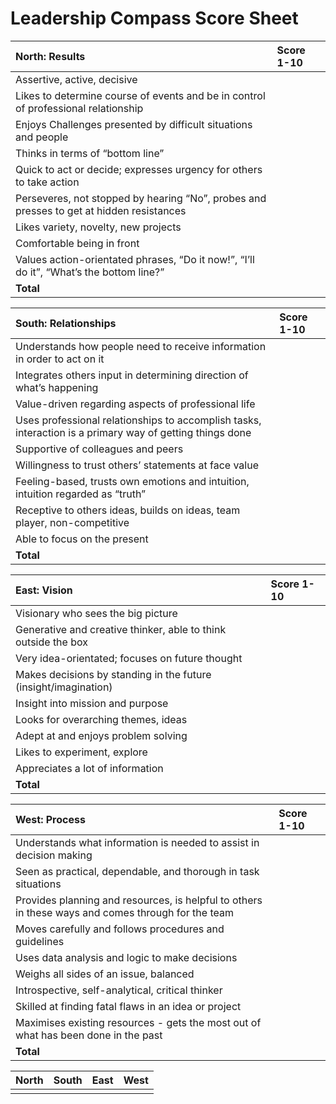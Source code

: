 # Leadership Compass Score Sheet



| **North: Results** | **Score 1-10** |
| :--- | :--- |
| Assertive, active, decisive |  |
| Likes to determine course of events and be in control of professional relationship |  |
| Enjoys Challenges presented by difficult situations and people |  |
| Thinks in terms of “bottom line” |  |
| Quick to act or decide; expresses urgency for others to take action |  |
| Perseveres, not stopped by hearing “No”, probes and presses to get at hidden resistances |  |
| Likes variety, novelty, new projects |  |
| Comfortable being in front |  |
| Values action-orientated phrases, “Do it now!”, “I’ll do it”, “What’s the bottom line?” |  |
|  **Total** |  |

| **South: Relationships** | **Score 1-10** |
| :--- | :--- |
| Understands how people need to receive information in order to act on it |  |
| Integrates others input in determining direction of what’s happening |  |
| Value-driven regarding aspects of professional life |  |
| Uses professional relationships to accomplish tasks, interaction is a primary way of getting things done |  |
| Supportive of colleagues and peers |  |
| Willingness to trust others’ statements at face value |  |
| Feeling-based, trusts own emotions and intuition, intuition regarded as “truth” |  |
| Receptive to others ideas, builds on ideas, team player, non-competitive |  |
| Able to focus on the present |  |
|  **Total** |  |

| **East: Vision** | **Score 1-10** |
| :--- | :--- |
| Visionary who sees the big picture |  |
| Generative and creative thinker, able to think outside the box |  |
| Very idea-orientated; focuses on future thought |  |
| Makes decisions by standing in the future \(insight/imagination\) |  |
| Insight into mission and purpose |  |
| Looks for overarching themes, ideas |  |
| Adept at and enjoys problem solving |  |
| Likes to experiment, explore |  |
| Appreciates a lot of information |  |
|  **Total** |  |

| **West: Process** | **Score 1-10** |
| :--- | :--- |
| Understands what information is needed to assist in decision making |  |
| Seen as practical, dependable, and thorough in task situations |  |
| Provides planning and resources, is helpful to others in these ways and comes through for the team |  |
| Moves carefully and follows procedures and guidelines |  |
| Uses data analysis and logic to make decisions |  |
| Weighs all sides of an issue, balanced |  |
| Introspective, self-analytical, critical thinker |  |
| Skilled at finding fatal flaws in an idea or project |  |
| Maximises existing resources - gets the most out of what has been done in the past |  |
|  **Total** |  |

| **North** | **South** | **East** | **West** |
| :--- | :--- | :--- | :--- |
|  |  |  |  |

